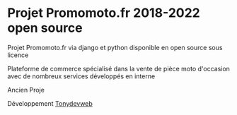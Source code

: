 <h1>Projet Promomoto.fr 2018-2022 open source</h1>
<p>Projet Promomoto.fr via django et python disponible en open source sous licence</p>
<p>Plateforme de commerce spécialisé dans la vente de pièce moto d'occasion avec de nombreux services développés en interne</p>
<p>Ancien Proje</p>
<p>Développement <a href="https://tonydevweb.com">Tonydevweb</a></p>
